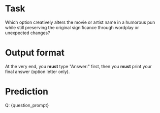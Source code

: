 # Task
Which option creatively alters the movie or artist name in a humorous pun while still preserving the original significance through wordplay or unexpected changes?

# Output format
At the very end, you **must** type "Answer:" first, then you **must** print your final answer (option letter only).

# Prediction
Q: {question_prompt}